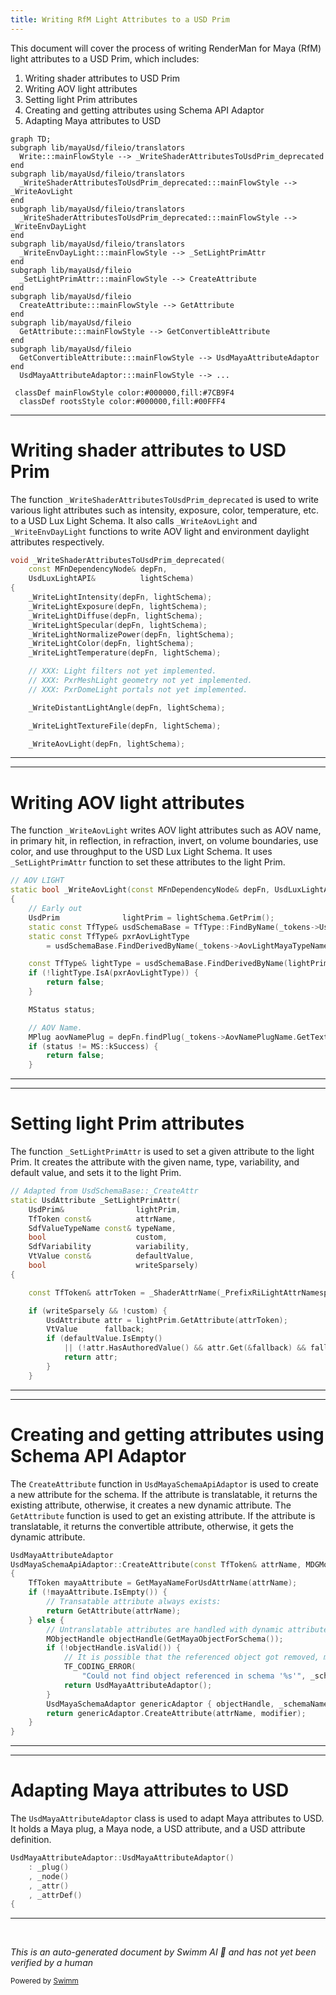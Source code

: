 ```yaml
---
title: Writing RfM Light Attributes to a USD Prim
---
```

This document will cover the process of writing RenderMan for Maya (RfM) light attributes to a USD Prim, which includes:

1. Writing shader attributes to USD Prim
2. Writing AOV light attributes
3. Setting light Prim attributes
4. Creating and getting attributes using Schema API Adaptor
5. Adapting Maya attributes to USD

```mermaid
graph TD;
subgraph lib/mayaUsd/fileio/translators
  Write:::mainFlowStyle --> _WriteShaderAttributesToUsdPrim_deprecated
end
subgraph lib/mayaUsd/fileio/translators
  _WriteShaderAttributesToUsdPrim_deprecated:::mainFlowStyle --> _WriteAovLight
end
subgraph lib/mayaUsd/fileio/translators
  _WriteShaderAttributesToUsdPrim_deprecated:::mainFlowStyle --> _WriteEnvDayLight
end
subgraph lib/mayaUsd/fileio/translators
  _WriteEnvDayLight:::mainFlowStyle --> _SetLightPrimAttr
end
subgraph lib/mayaUsd/fileio
  _SetLightPrimAttr:::mainFlowStyle --> CreateAttribute
end
subgraph lib/mayaUsd/fileio
  CreateAttribute:::mainFlowStyle --> GetAttribute
end
subgraph lib/mayaUsd/fileio
  GetAttribute:::mainFlowStyle --> GetConvertibleAttribute
end
subgraph lib/mayaUsd/fileio
  GetConvertibleAttribute:::mainFlowStyle --> UsdMayaAttributeAdaptor
end
  UsdMayaAttributeAdaptor:::mainFlowStyle --> ...

 classDef mainFlowStyle color:#000000,fill:#7CB9F4
  classDef rootsStyle color:#000000,fill:#00FFF4
```

<SwmSnippet path="/lib/mayaUsd/fileio/translators/translatorRfMLightDeprecated.cpp" line="1818">

---

# Writing shader attributes to USD Prim

The function `_WriteShaderAttributesToUsdPrim_deprecated` is used to write various light attributes such as intensity, exposure, color, temperature, etc. to a USD Lux Light Schema. It also calls `_WriteAovLight` and `_WriteEnvDayLight` functions to write AOV light and environment daylight attributes respectively.

```c++
void _WriteShaderAttributesToUsdPrim_deprecated(
    const MFnDependencyNode& depFn,
    UsdLuxLightAPI&          lightSchema)
{
    _WriteLightIntensity(depFn, lightSchema);
    _WriteLightExposure(depFn, lightSchema);
    _WriteLightDiffuse(depFn, lightSchema);
    _WriteLightSpecular(depFn, lightSchema);
    _WriteLightNormalizePower(depFn, lightSchema);
    _WriteLightColor(depFn, lightSchema);
    _WriteLightTemperature(depFn, lightSchema);

    // XXX: Light filters not yet implemented.
    // XXX: PxrMeshLight geometry not yet implemented.
    // XXX: PxrDomeLight portals not yet implemented.

    _WriteDistantLightAngle(depFn, lightSchema);

    _WriteLightTextureFile(depFn, lightSchema);

    _WriteAovLight(depFn, lightSchema);
```

---

</SwmSnippet>

<SwmSnippet path="/lib/mayaUsd/fileio/translators/translatorRfMLightDeprecated.cpp" line="560">

---

# Writing AOV light attributes

The function `_WriteAovLight` writes AOV light attributes such as AOV name, in primary hit, in reflection, in refraction, invert, on volume boundaries, use color, and use throughput to the USD Lux Light Schema. It uses `_SetLightPrimAttr` function to set these attributes to the light Prim.

```c++
// AOV LIGHT
static bool _WriteAovLight(const MFnDependencyNode& depFn, UsdLuxLightAPI& lightSchema)
{
    // Early out
    UsdPrim              lightPrim = lightSchema.GetPrim();
    static const TfType& usdSchemaBase = TfType::FindByName(_tokens->UsdSchemaBase);
    static const TfType& pxrAovLightType
        = usdSchemaBase.FindDerivedByName(_tokens->AovLightMayaTypeName);

    const TfType& lightType = usdSchemaBase.FindDerivedByName(lightPrim.GetTypeName());
    if (!lightType.IsA(pxrAovLightType)) {
        return false;
    }

    MStatus status;

    // AOV Name.
    MPlug aovNamePlug = depFn.findPlug(_tokens->AovNamePlugName.GetText(), &status);
    if (status != MS::kSuccess) {
        return false;
    }
```

---

</SwmSnippet>

<SwmSnippet path="/lib/mayaUsd/fileio/translators/translatorRfMLightDeprecated.cpp" line="124">

---

# Setting light Prim attributes

The function `_SetLightPrimAttr` is used to set a given attribute to the light Prim. It creates the attribute with the given name, type, variability, and default value, and sets it to the light Prim.

```c++
// Adapted from UsdSchemaBase::_CreateAttr
static UsdAttribute _SetLightPrimAttr(
    UsdPrim&                lightPrim,
    TfToken const&          attrName,
    SdfValueTypeName const& typeName,
    bool                    custom,
    SdfVariability          variability,
    VtValue const&          defaultValue,
    bool                    writeSparsely)
{

    const TfToken& attrToken = _ShaderAttrName(_PrefixRiLightAttrNamespace(attrName));

    if (writeSparsely && !custom) {
        UsdAttribute attr = lightPrim.GetAttribute(attrToken);
        VtValue      fallback;
        if (defaultValue.IsEmpty()
            || (!attr.HasAuthoredValue() && attr.Get(&fallback) && fallback == defaultValue)) {
            return attr;
        }
    }
```

---

</SwmSnippet>

<SwmSnippet path="/lib/mayaUsd/fileio/schemaApiAdaptor.cpp" line="85">

---

# Creating and getting attributes using Schema API Adaptor

The `CreateAttribute` function in `UsdMayaSchemaApiAdaptor` is used to create a new attribute for the schema. If the attribute is translatable, it returns the existing attribute, otherwise, it creates a new dynamic attribute. The `GetAttribute` function is used to get an existing attribute. If the attribute is translatable, it returns the convertible attribute, otherwise, it gets the dynamic attribute.

```c++
UsdMayaAttributeAdaptor
UsdMayaSchemaApiAdaptor::CreateAttribute(const TfToken& attrName, MDGModifier& modifier)
{
    TfToken mayaAttribute = GetMayaNameForUsdAttrName(attrName);
    if (!mayaAttribute.IsEmpty()) {
        // Transatable attribute always exists:
        return GetAttribute(attrName);
    } else {
        // Untranslatable attributes are handled with dynamic attributes.
        MObjectHandle objectHandle(GetMayaObjectForSchema());
        if (!objectHandle.isValid()) {
            // It is possible that the referenced object got removed, making this call impossible.
            TF_CODING_ERROR(
                "Could not find object referenced in schema '%s'", _schemaName.GetText());
            return UsdMayaAttributeAdaptor();
        }
        UsdMayaSchemaAdaptor genericAdaptor { objectHandle, _schemaName, _schemaDef };
        return genericAdaptor.CreateAttribute(attrName, modifier);
    }
}
```

---

</SwmSnippet>

<SwmSnippet path="/lib/mayaUsd/fileio/utils/adaptor.cpp" line="978">

---

# Adapting Maya attributes to USD

The `UsdMayaAttributeAdaptor` class is used to adapt Maya attributes to USD. It holds a Maya plug, a Maya node, a USD attribute, and a USD attribute definition.

```c++
UsdMayaAttributeAdaptor::UsdMayaAttributeAdaptor()
    : _plug()
    , _node()
    , _attr()
    , _attrDef()
{
```

---

</SwmSnippet>

&nbsp;

*This is an auto-generated document by Swimm AI 🌊 and has not yet been verified by a human*

<SwmMeta version="3.0.0" repo-id="Z2l0aHViJTNBJTNBbWF5YS11c2QlM0ElM0FnaWxhZG5hdm90" repo-name="maya-usd" doc-type="flows"><sup>Powered by [Swimm](/)</sup></SwmMeta>
